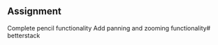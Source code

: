 ## Assignment
Complete pencil functionality
Add panning and zooming functionality#   b e t t e r s t a c k  
 